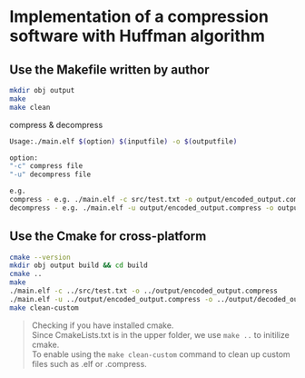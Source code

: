 # Implementation of a compression software with Huffman algorithm

## Use the Makefile written by author

```bash
mkdir obj output
make
make clean
```

compress & decompress

```bash
Usage:./main.elf $(option) $(inputfile) -o $(outputfile)

option:
"-c" compress file
"-u" decompress file

e.g.
compress - e.g. ./main.elf -c src/test.txt -o output/encoded_output.compress
decompress - e.g. ./main.elf -u output/encoded_output.compress -o output/decoded_output.txt
```  

## Use the Cmake for cross-platform

```bash
cmake --version
mkdir obj output build && cd build
cmake ..
make
./main.elf -c ../src/test.txt -o ../output/encoded_output.compress
./main.elf -u ../output/encoded_output.compress -o ../output/decoded_output.txt
make clean-custom
```

> Checking if you have installed cmake.  
> Since CmakeLists.txt is in the upper folder, we use `make ..` to initilize cmake.  
> To enable using the `make clean-custom` command to clean up custom files such as .elf or .compress.  
